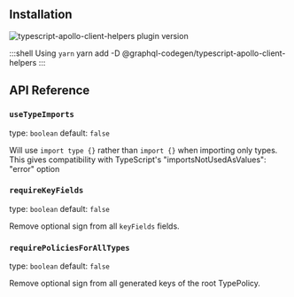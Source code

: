 ## Installation



<img alt="typescript-apollo-client-helpers plugin version" src="https://img.shields.io/npm/v/@graphql-codegen/typescript-apollo-client-helpers?color=%23e15799&label=plugin&nbsp;version&style=for-the-badge"/>


    
:::shell Using `yarn`
    yarn add -D @graphql-codegen/typescript-apollo-client-helpers
:::

## API Reference

### `useTypeImports`

type: `boolean`
default: `false`

Will use `import type {}` rather than `import {}` when importing only types. This gives
compatibility with TypeScript's "importsNotUsedAsValues": "error" option


### `requireKeyFields`

type: `boolean`
default: `false`

Remove optional sign from all `keyFields` fields.


### `requirePoliciesForAllTypes`

type: `boolean`
default: `false`

Remove optional sign from all generated keys of the root TypePolicy.
